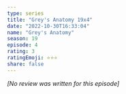 ```yaml
---
type: series
title: "Grey's Anatomy 19x4"
date: "2022-10-30T16:33:04"
name: "Grey's Anatomy"
season: 19
episode: 4
rating: 3
ratingEmoji: ⭐️⭐️⭐️
share: false
---
```


*[No review was written for this episode]*
